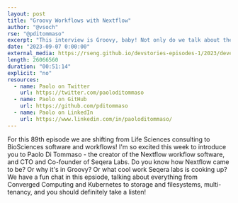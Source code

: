 ```yaml
---
layout: post
title: "Groovy Workflows with Nextflow"
author: "@vsoch"
rse: "@pditommaso"
excerpt: "This interview is Groovy, baby! Not only do we talk about the language, but some really groovy work being done for workflows and containers."
date: "2023-09-07 0:00:00"
external_media: https://rseng.github.io/devstories-episodes-1/2023/developer-stories-paolo-episode-89.mp3
length: 26066560
duration: "00:51:14"
explicit: "no"
resources:
  - name: Paolo on Twitter
    url: https://twitter.com/paoloditommaso
  - name: Paolo on GitHub
    url: https://github.com/pditommaso
  - name: Paolo on LinkedIn
    url: https://www.linkedin.com/in/paoloditommaso/
---
```


For this 89th episode we are shifting from Life Sciences consulting to BioSciences software and workflows! I'm so excited this week to introduce you to Paolo Di Tommaso - the creator of the Nextflow workflow software, and CTO and Co-founder of Seqera Labs. Do you know how Nextflow came to be? Or why it's in Groovy? Or what cool work Seqera labs is cooking up? We have a fun chat in this epsiode, talking about everything from Converged Computing and Kubernetes to storage and filesystems, multi-tenancy, and you should definitely take a listen!
